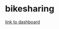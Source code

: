 # bikesharing

[link to dashboard](https://public.tableau.com/app/profile/rachel5588/viz/NYCCitiBikeAnalysis-Deliverable/UserTripsbyGenderbyWeekday?publish=yes)